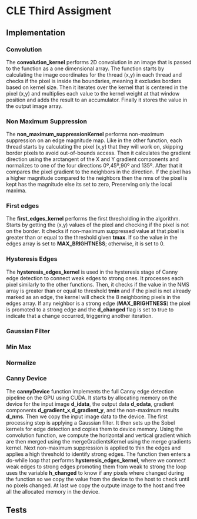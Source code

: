 # CLE Third Assigment
## Implementation
### Convolution
The **convolution_kernel** performs 2D convolution in an image that is passed to the function as a one dimensional array. The function starts by calculating the image coordinates for the thread (x,y) in each thread and checks if the pixel is inside the boundaries, meaning it excludes borders based on kernel size. Then it iterates over the kernel that is centered in the pixel (x,y) and multiplies each value to the kernel weight at that window position and adds the result to an accumulator. Finally it stores the value in the output image array.
### Non Maximum Suppression
The **non_maximum_suppressionKernel** performs non-maximum suppression on an edge magnitude map. Like in the other function, each thread starts by calculating the pixel (x,y) that they will work on, skipping border pixels to avoid out-of-bounds access. Then it calculates the gradient direction using the arctangent of the X and Y gradient components and normalizes to one of the four directions 0º,45º,90º and 135º. After that it compares the pixel gradient to the neighbors in the direction. If the pixel has a higher magnitude compared to the neighbors then the nms of the pixel is kept has the magnitude else its set to zero, Preserving only the local maxima.
### First edges
The **first_edges_kernel** performs the first thresholding in the algorithm. Starts by getting the (x,y) values of the pixel and checking if the pixel is not on the border. It checks if non-maximum suppressed value at that pixel is greater than or equal to the threshold given **tmax**. If so the value in the edges array is set to **MAX_BRIGHTNESS**; otherwise, it is set to 0. 
### Hysteresis Edges
The **hysteresis_edges_kernel** is used in the hysteresis stage of Canny edge detection to connect weak edges to strong ones. It processes each pixel similarly to the other functions. Then, it checks if the value in the NMS array is greater than or equal to threshold **tmin** and if the pixel is not already marked as an edge, the kernel will check the 8 neighboring pixels in the edges array. If any neighbor is a strong edge (**MAX_BRIGHTNESS**) the pixel is promoted to a strong edge and the **d_changed** flag is set to true to indicate that a change occurred, triggering another iteration.
### Gaussian Filter

### Min Max

### Normalize

### Canny Device
The **cannyDevice** function implements the full Canny edge detection pipeline on the GPU using CUDA. It starts by allocating memory on the device for the input image **d_idata**, the output data **d_odata**, 	gradient components **d_gradient_x**,**d_gradient_y**, and the non-maximum results **d_nms**. Then we copy the input image data to the device. The first processing step is applying a Gaussian filter. It then sets up the Sobel kernels for edge detection and copies them to device memory. 	Using the convolution function, we compute the horizontal and vertical gradient which are then merged using the mergeGradientsKernel using the merge gradients kernel. Next non-maximum suppression is applied to thin the edges and applies a high threshold to identify strong edges. The function then enters a do-while loop that performs **hysteresis_edges_kernel**, where we connect weak edges to strong edges promoting them from weak to strong the loop uses the variable **h_changed** to know if any pixels where changed during the function so we copy the value from the device to the host to check until no pixels changed. At last we copy the outpute image to the host and free all the allocated memory in the device.
## Tests